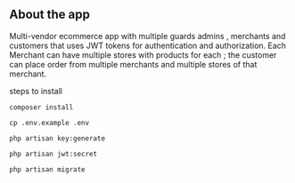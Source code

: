 ## About the app

Multi-vendor ecommerce app with multiple guards admins , merchants and customers that uses JWT tokens for authentication
and authorization.
Each Merchant can have multiple stores with products for each ; the customer can place order from multiple merchants and
multiple stores of that merchant.

steps to install

    composer install

    cp .env.example .env

    php artisan key:generate 
    
    php artisan jwt:secret

    php artisan migrate

    

